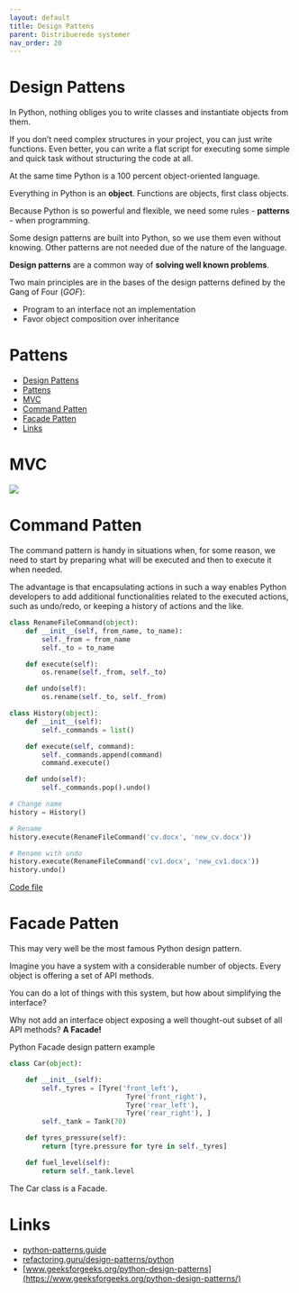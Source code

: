 ```yaml
---
layout: default
title: Design Pattens
parent: Distribuerede systemer
nav_order: 20
---
```


# Design Pattens
In Python, nothing obliges you to write classes and instantiate objects from them.

If you don’t need complex structures in your project, you can just write functions. Even better, you can write a flat script for executing some simple and quick task without structuring the code at all.

At the same time Python is a 100 percent object-oriented language. 

Everything in Python is an **object**. Functions are objects, first class objects.

Because Python is so powerful and flexible, we need some rules - **patterns** - when programming. 

Some design patterns are built into Python, so we use them even without knowing. Other patterns are not needed due of the nature of the language.

**Design patterns** are a common way of **solving well known problems**. 

Two main principles are in the bases of the design patterns defined by the Gang of Four (*GOF*):

- Program to an interface not an implementation
- Favor object composition over inheritance

# Pattens
- [Design Pattens](#design-pattens)
- [Pattens](#pattens)
- [MVC](#mvc)
- [Command Patten](#command-patten)
- [Facade Patten](#facade-patten)
- [Links](#links)

# MVC

![](https://miro.medium.com/max/1400/1*e8xGpHM6bW9DVNxDaVPi8Q.png)

# Command Patten
The command pattern is handy in situations when, for some reason, we need to start by preparing what will be executed and then to execute it when needed.

The advantage is that encapsulating actions in such a way enables Python developers to add additional functionalities related to the executed actions, such as undo/redo, or keeping a history of actions and the like.

```python
class RenameFileCommand(object):
    def __init__(self, from_name, to_name):
        self._from = from_name
        self._to = to_name

    def execute(self):
        os.rename(self._from, self._to)

    def undo(self):
        os.rename(self._to, self._from)

class History(object):
    def __init__(self):
        self._commands = list()

    def execute(self, command):
        self._commands.append(command)
        command.execute()

    def undo(self):
        self._commands.pop().undo()

# Change name
history = History()

# Rename
history.execute(RenameFileCommand('cv.docx', 'new_cv.docx'))

# Rename with undo
history.execute(RenameFileCommand('cv1.docx', 'new_cv1.docx'))
history.undo()
```

[Code file](./_code/demo_command_patten.py)

# Facade Patten
This may very well be the most famous Python design pattern.

Imagine you have a system with a considerable number of objects. Every object is offering a set of API methods. 

You can do a lot of things with this system, but how about simplifying the interface? 

Why not add an interface object exposing a well thought-out subset of all API methods? **A Facade!**

[](https://uploads.toptal.io/blog/image/126801/toptal-blog-image-1533728107288-9a9f20e7ad317bb61565c5e176327662.png)

Python Facade design pattern example

```python
class Car(object):

    def __init__(self):
        self._tyres = [Tyre('front_left'),
                             Tyre('front_right'),
                             Tyre('rear_left'),
                             Tyre('rear_right'), ]
        self._tank = Tank(70)

    def tyres_pressure(self):
        return [tyre.pressure for tyre in self._tyres]

    def fuel_level(self):
        return self._tank.level
```

 The Car class is a Facade.

 # Links
 - [python-patterns.guide](https://python-patterns.guide/)
 - [refactoring.guru/design-patterns/python](https://refactoring.guru/design-patterns/python)
 - [www.geeksforgeeks.org/python-design-patterns](https://www.geeksforgeeks.org/python-design-patterns/)
